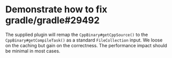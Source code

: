 # Demonstrate how to fix gradle/gradle#29492

The supplied plugin will remap the `CppBinary#getCppSource()` to the `CppBinary#getCompileTask()` as a standard `FileCollection` input.
We loose on the caching but gain on the correctness.
The performance impact should be minimal in most cases.